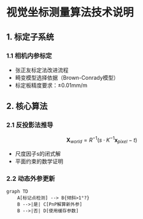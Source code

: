 # 视觉坐标测量算法技术说明

## 1. 标定子系统
### 1.1 相机内参标定
- 张正友标定法改进流程
- 畸变模型选择依据（Brown-Conrady模型）
- 标定板精度要求：±0.01mm/m

## 2. 核心算法
### 2.1 反投影法推导
$$ \mathbf{X}_{world} = R^{-1}(s \cdot K^{-1}\mathbf{x}_{pixel} - t) $$
- 尺度因子s的闭式解
- 平面约束的数学证明

### 2.2 动态外参更新
```mermaid
graph TD
    A[标记点检测] --> B{倾斜>1°?}
    B -->|是| C[PnP解算新外参]
    B -->|否| D[使用缓存参数]
```
